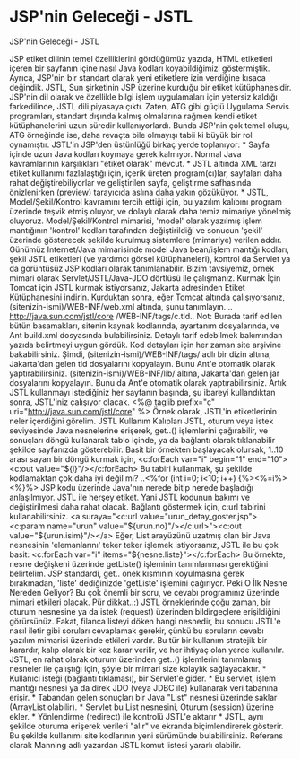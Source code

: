 # JSP'nin Geleceği - JSTL


JSP'nin Geleceği - JSTL



 JSP etiket dilinin temel özelliklerini gördüğümüz yazıda,  HTML etiketleri içeren bir sayfanın içine nasıl Java kodları koyabildiğimizi göstermiştik. Ayrıca, JSP'nin bir standart olarak yeni etiketlere izin verdiğine kısaca değindik.               JSTL, Sun şirketinin JSP üzerine kurduğu bir etiket kütüphanesidir. JSP'nin dil olarak ve özellikle bilgi işlem uygulamaları için yetersiz kaldığı farkedilince, JSTL dili piyasaya çıktı. Zaten, ATG gibi güçlü Uygulama Servis programları, standart dışında kalmış olmalarına rağmen kendi etiket kütüphanelerini uzun süredir kullanıyorlardı. Bunda JSP'nin çok  temel oluşu, ATG örneğinde ise, daha revaçta bile olmayışı tabii ki büyük bir rol oynamıştır.               JSTL'in JSP'den üstünlüğü birkaç yerde toplanıyor:              * Sayfa içinde uzun Java kodları koymaya gerek kalmıyor. Normal Java kavramlarının karşılıkları "etiket olarak" mevcut.   * JSTL altında XML tarzı etiket kullanımı fazlalaştığı için, içerik üreten program(cı)lar, sayfaları daha rahat değiştirebiliyorlar ve geliştirilen sayfa, geliştirme safhasında önizlenirken (preview) tarayıcıda aslına daha yakın gözüküyor.    * JSTL, Model/Şekil/Kontrol kavramını tercih ettiği için, bu yazılım kalıbını program üzerinde teşvik etmiş oluyor, ve dolaylı olarak daha temiz mimariye yönelmiş oluyoruz.              Model/Şekil/Kontrol mimarisi, 'model' olarak yazılmış işlem mantığının 'kontrol' kodları tarafından değiştirildiği ve sonucun 'şekil' üzerinde gösterecek şekilde kurulmuş sistemlere (mimariye) verilen addır. Günümüz Internet/Java mimarisinde model Java bean/işlem mantığı kodları, şekil JSTL etiketleri (ve yardımcı görsel kütüphaneleri), kontrol da Servlet ya da görüntüsüz JSP kodları olarak tanımlanabilir.                Bizim tavsiyemiz, örnek mimari olarak Servlet/JSTL/Java-JDO dörtlüsü ile çalışmanız.           Kurmak İçin          Tomcat için JSTL kurmak istiyorsanız,   Jakarta adresinden Etiket Kütüphanesini indirin. Kurduktan sonra, eğer Tomcat altında çalışıyorsanız, (sitenizin-ismi)/WEB-INF/web.xml altında, şunu tanımlayın.                <web-app>..<taglib>   <taglib-uri>http://java.sun.com/jstl/core</taglib-uri>   <taglib-location>/WEB-INF/tags/c.tld</taglib-location></taglib>..</web-app>              Not: Burada tarif edilen bütün basamakları, sitenin kaynak kodlarında, ayartanım dosyalarında, ve Ant build.xml dosyasında bulabilirsiniz. Detaylı tarif edebilmek bakımından yazıda belirtmeyi uygun gördük. Kod detayları için her zaman site arşivine bakabilirsiniz.                Şimdi, (sitenizin-ismi)/WEB-INF/tags/ adlı bir dizin altına, Jakarta'dan gelen tld dosyalarını kopyalayın. Bunu Ant'e otomatik olarak yaptırabilirsiniz.              (sitenizin-ismi)/WEB-INF/lib/  altına, Jakarta'dan gelen jar dosyalarını kopyalayın. Bunu da Ant'e otomatik olarak yaptırabilirsiniz.               Artık JSTL kullanmayı istediğiniz her sayfanın başında, şu ibareyi kullandıktan sonra, JSTL'iniz çalışıyor olacak.               <%@ taglib prefix="c" uri="http://java.sun.com/jstl/core" %>              Örnek olarak, JSTL'in etiketlerinin neler içerdiğini görelim.           JSTL Kullanım Kalıpları           JSTL, oturum veya istek seviyesinde Java nesnelerine erişerek, get..() işlemlerini çağırabilir, ve sonuçları döngü kullanarak tablo içinde, ya da bağlantı olarak tıklanabilir şekilde sayfanızda gösterebilir. Basit bir örnekten başlayacak olursak, 1..10 arası sayan bir döngü kurmak için,                <c:forEach var="i" begin="1" end="10"><c:out value="${i}"/></c:forEach>              Bu tabiri kullanmak, şu şekilde kodlamaktan çok daha iyi değil mi?             ..<%for (int i=0; i<10; i++) {%><%=i%><%}%>             JSP kodu üzerinde Java'nın nerede bitip nerede başladığı anlaşılmıyor. JSTL ile herşey etiket. Yani JSTL kodunun bakımı ve değiştirilmesi daha rahat olacak.               Bağlantı göstermek için, c:url tabirini kullanabilirsiniz.               <a suraya="<c:url value="urun_detay_goster.jsp"><c:param name="urun" value="${urun.no}"/></c:url>"><c:out value="${urun.isim}"/></a>              Eğer, List arayüzünü uzatmış olan bir Java nesnesinin 'elemanlarını' teker teker işlemek istiyorsanız, JSTL ile bu çok basit:               <c:forEach var="i" items="${nesne.liste}"><!-- ${i} ile istediÄ�inizi yapÄ±n.. --></c:forEach>              Bu örnekte, nesne değişkeni üzerinde getListe() işleminin tanımlanması gerektiğini belirtelim. JSP standardi, get.. önek kısmının koyulmasına gerek bırakmadan, 'liste' dediğinizde 'getListe' işlemini çağırıyor.           Peki O İlk Nesne Nereden Geliyor?          Bu çok önemli bir soru, ve cevabı programınız üzerinde mimari etkileri olacak. Pür dikkat..:)              JSTL örneklerinde çoğu zaman, bir oturum nesnesine ya da istek (request) üzerinden bildirgeçlere erişildiğini görürsünüz. Fakat, filanca listeyi döken hangi nesnedir, bu sonucu JSTL'e nasıl iletir gibi soruları cevaplamak gerekir, çünkü bu soruların cevabı yazılım mimarisi üzerinde etkileri vardır. Bu tür bir kullanım stratejik bir karardır, kalıp olarak bir kez karar verilir, ve her ihtiyaç olan yerde kullanılır.               JSTL, en rahat olarak oturum üzerinden get..() işlemlerini tanımlamış nesneler ile çalıştığı için, şöyle bir mimari size kolaylık sağlayacaktır.               * Kullanıcı isteği (bağlantı tıklaması), bir Servlet'e gider.   * Bu servlet, işlem mantığı nesnesi ya da direk JDO (veya JDBC ile) kullanarak veri tabanına erişir.   * Tabandan gelen sonuçları bir Java "List" nesnesi üzerinde saklar (ArrayList olabilir).   * Servlet bu List nesnesini, Oturum (session) üzerine ekler.   * Yönlendirme (redirect) ile kontrolü JSTL'e aktarır   * JSTL, aynı şekilde oturuma erişerek verileri "alır" ve ekranda biçimlendirerek gösterir.             Bu şekilde kullanımı site kodlarının yeni sürümünde bulabilirsiniz.              Referans olarak Manning adlı yazardan JSTL komut listesi yararlı olabilir.





